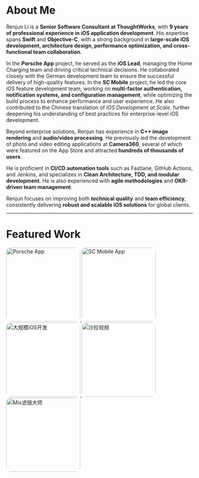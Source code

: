# About Me

Renjun Li is a **Senior Software Consultant at ThoughtWorks**, with **9 years of professional experience in iOS application development**. His expertise spans **Swift** and **Objective-C**, with a strong background in **large-scale iOS development, architecture design, performance optimization, and cross-functional team collaboration**.

In the **Porsche App** project, he served as the **iOS Lead**, managing the Home Charging team and driving critical technical decisions. He collaborated closely with the German development team to ensure the successful delivery of high-quality features. In the **SC Mobile** project, he led the core iOS feature development team, working on **multi-factor authentication, notification systems, and configuration management**, while optimizing the build process to enhance performance and user experience. He also contributed to the Chinese translation of *iOS Development at Scale*, further deepening his understanding of best practices for enterprise-level iOS development.

Beyond enterprise solutions, Renjun has experience in **C++ image rendering** and **audio/video processing**. He previously led the development of photo and video editing applications at **Camera360**, several of which were featured on the App Store and attracted **hundreds of thousands of users**.

He is proficient in **CI/CD automation tools** such as Fastlane, GitHub Actions, and Jenkins, and specializes in **Clean Architecture, TDD, and modular development**. He is also experienced with **agile methodologies** and **OKR-driven team management**.

Renjun focuses on improving both **technical quality** and **team efficiency**, consistently delivering **robust and scalable iOS solutions** for global clients.

---

# Featured Work

<a href="https://apps.apple.com/cn/app/保时捷/id1492218590" target="_blank">
  <img src="https://is1-ssl.mzstatic.com/image/thumb/Purple211/v4/c9/d6/89/c9d689eb-c236-bdac-2dcd-e7d2fd1c6872/default-0-0-1x_U007ephone-0-1-85-220.png/246x0w.webp" alt="Porsche App" style="border-radius: 12px; width:200px;"/>
</a>

<a href="https://apps.apple.com/sg/app/sc-mobile-hong-kong/id445795688" target="_blank">
  <img src="https://is1-ssl.mzstatic.com/image/thumb/Purple221/v4/cc/ff/69/ccff69d4-0b68-1ced-f78c-0b54e15d9bf1/AppIcon-1x_U007epad-0-11-0-85-220-0.png/246x0w.webp" alt="SC Mobile App" style="border-radius: 12px; width:200px;"/>
</a>

<a href="https://item.jd.com/10137611955092.html" target="_blank">
  <img src="https://img12.360buyimg.com/n1/s720x720_jfs/t1/268175/25/19930/81197/67af1c55F8586e6df/a76506ecb47b4701.jpg" alt="大规模iOS开发" style="border-radius: 12px; width:200px;"/>
</a>

<a href="https://apps.apple.com/cn/app/%E6%B2%99%E6%8B%89%E8%A7%86%E9%A2%91-%E5%8F%AA%E7%94%A8%E7%85%A7%E7%89%87%E5%B0%B1%E8%83%BD%E5%81%9A%E8%A7%86%E9%A2%91/id1471276682" target="_blank">
  <img src="https://is1-ssl.mzstatic.com/image/thumb/Purple115/v4/f0/36/d4/f036d482-a0c7-666e-5c60-43e012ad9af0/AppIcon-0-0-1x_U007emarketing-0-0-0-5-0-0-sRGB-0-0-0-GLES2_U002c0-512MB-85-220-0-0.png/246x0w.webp" alt="沙拉视频" style="border-radius: 12px; width:200px;"/>
</a>

<a href="https://apps.apple.com/cn/app/mix滤镜大师-创意无限的图像编辑与海报定制/id913947918" target="_blank">
  <img src="https://is1-ssl.mzstatic.com/image/thumb/Purple221/v4/90/96/2c/90962c84-200e-80cf-80ea-56030eea53ac/AppIcon-0-0-1x_U007emarketing-0-6-0-85-220.png/246x0w.webp" alt="Mix滤镜大师" style="border-radius: 12px; width:200px;"/>
</a>
